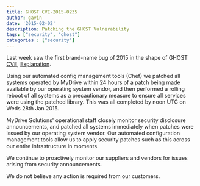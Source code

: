 ```yaml
---
title: GHOST CVE-2015-0235
author: gavin
date: '2015-02-02'
description: Patching the GHOST Vulnerability
tags: ["security", "ghost"]
categories : ["security"]
---
```


Last week saw the first brand-name bug of 2015 in the shape of GHOST
[CVE](https://bugzilla.redhat.com/show_bug.cgi?id=CVE-2015-0235),
[Explanation](http://ma.ttias.be/ghost-critical-glibc-update-cve-2015-0235-gethostbyname-calls/).

Using our automated config management tools (Chef) we patched all systems
operated by MyDrive within 24 hours of a patch being made available by our
operating system vendor, and then performed a rolling reboot of all systems as
a precautionary measure to ensure all services were using the patched library.
This was all completed by noon UTC on Weds 28th Jan 2015.

MyDrive Solutions' operational staff closely monitor security disclosure
announcements, and patched all systems immediately when patches were issued by
our operating system vendor. Our automated configuration management tools
allow us to apply security patches such as this across our entire
infrastructure in moments.

We continue to proactively monitor our suppliers and vendors for issues
arising from security announcements.

We do not believe any action is required from our customers.
